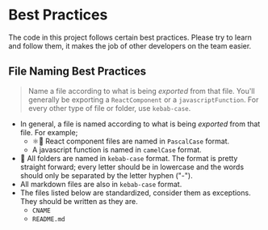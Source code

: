 # Best Practices

The code in this project follows certain best practices. Please try to learn and follow them, it makes the job of other developers on the team easier.

## File Naming Best Practices

> Name a file according to what is being _exported_ from that file. You'll generally be exporting a `ReactComponent` or a `javascriptFunction`. For every other type of file or folder, use `kebab-case`.

* In general, a file is named according to what is being _exported_ from that file. For example;
  * ⚛️📝 React component files are named in `PascalCase` format.
  * A javascript function is named in `camelCase` format.
* 📂 All folders are named in `kebab-case` format. The format is pretty straight forward; every letter should be in lowercase and the words should only be separated by the letter hyphen ("-").
* All markdown files are also in `kebab-case` format.
* The files listed below are standardized, consider them as exceptions. They should be written as they are.
  * `CNAME`
  * `README.md`
